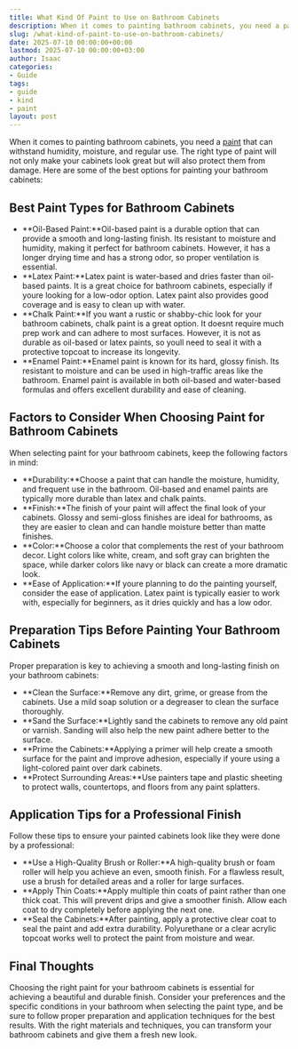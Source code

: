 ```yaml
---
title: What Kind Of Paint to Use on Bathroom Cabinets
description: When it comes to painting bathroom cabinets, you need a paint that can withstand humidity, moisture, and regular use. The right type of paint will not only...
slug: /what-kind-of-paint-to-use-on-bathroom-cabinets/
date: 2025-07-10 00:00:00+00:00
lastmod: 2025-07-10 00:00:00+03:00
author: Isaac
categories:
- Guide
tags:
- guide
- kind
- paint
layout: post
---
```

When it comes to painting bathroom cabinets, you need a [paint](https://pestpolicy.com/what-kind-of-paint-can-be-used-on-concrete/) that can withstand humidity, moisture, and regular use. The right type of paint will not only make your cabinets look great but will also protect them from damage. Here are some of the best options for painting your bathroom cabinets:
## Best Paint Types for Bathroom Cabinets
- **Oil-Based Paint:**Oil-based paint is a durable option that can provide a smooth and long-lasting finish. Its resistant to moisture and humidity, making it perfect for bathroom cabinets. However, it has a longer drying time and has a strong odor, so proper ventilation is essential.
- **Latex Paint:**Latex paint is water-based and dries faster than oil-based paints. It is a great choice for bathroom cabinets, especially if youre looking for a low-odor option. Latex paint also provides good coverage and is easy to clean up with water.
- **Chalk Paint:**If you want a rustic or shabby-chic look for your bathroom cabinets, chalk paint is a great option. It doesnt require much prep work and can adhere to most surfaces. However, it is not as durable as oil-based or latex paints, so youll need to seal it with a protective topcoat to increase its longevity.
- **Enamel Paint:**Enamel paint is known for its hard, glossy finish. Its resistant to moisture and can be used in high-traffic areas like the bathroom. Enamel paint is available in both oil-based and water-based formulas and offers excellent durability and ease of cleaning.
## Factors to Consider When Choosing Paint for Bathroom Cabinets
When selecting paint for your bathroom cabinets, keep the following factors in mind:
- **Durability:**Choose a paint that can handle the moisture, humidity, and frequent use in the bathroom. Oil-based and enamel paints are typically more durable than latex and chalk paints.
- **Finish:**The finish of your paint will affect the final look of your cabinets. Glossy and semi-gloss finishes are ideal for bathrooms, as they are easier to clean and can handle moisture better than matte finishes.
- **Color:**Choose a color that complements the rest of your bathroom decor. Light colors like white, cream, and soft gray can brighten the space, while darker colors like navy or black can create a more dramatic look.
- **Ease of Application:**If youre planning to do the painting yourself, consider the ease of application. Latex paint is typically easier to work with, especially for beginners, as it dries quickly and has a low odor.
## Preparation Tips Before Painting Your Bathroom Cabinets
Proper preparation is key to achieving a smooth and long-lasting finish on your bathroom cabinets:
- **Clean the Surface:**Remove any dirt, grime, or grease from the cabinets. Use a mild soap solution or a degreaser to clean the surface thoroughly.
- **Sand the Surface:**Lightly sand the cabinets to remove any old paint or varnish. Sanding will also help the new paint adhere better to the surface.
- **Prime the Cabinets:**Applying a primer will help create a smooth surface for the paint and improve adhesion, especially if youre using a light-colored paint over dark cabinets.
- **Protect Surrounding Areas:**Use painters tape and plastic sheeting to protect walls, countertops, and floors from any paint splatters.
## Application Tips for a Professional Finish
Follow these tips to ensure your painted cabinets look like they were done by a professional:
- **Use a High-Quality Brush or Roller:**A high-quality brush or foam roller will help you achieve an even, smooth finish. For a flawless result, use a brush for detailed areas and a roller for large surfaces.
- **Apply Thin Coats:**Apply multiple thin coats of paint rather than one thick coat. This will prevent drips and give a smoother finish. Allow each coat to dry completely before applying the next one.
- **Seal the Cabinets:**After painting, apply a protective clear coat to seal the paint and add extra durability. Polyurethane or a clear acrylic topcoat works well to protect the paint from moisture and wear.
## Final Thoughts
Choosing the right paint for your bathroom cabinets is essential for achieving a beautiful and durable finish. Consider your preferences and the specific conditions in your bathroom when selecting the paint type, and be sure to follow proper preparation and application techniques for the best results. With the right materials and techniques, you can transform your bathroom cabinets and give them a fresh new look.